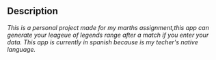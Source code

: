 <h2>Description</h2>
<p><em>This is a personal project made for my marths assignment,this app can generate your leageue of legends range after a match if you enter your data. This app is currently in spanish because is my techer's native language.</p></em>

